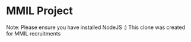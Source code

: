 
  # MMIL Project

  Note: Please ensure you have installed NodeJS :)
  This clone was created for MMIL recruitments
